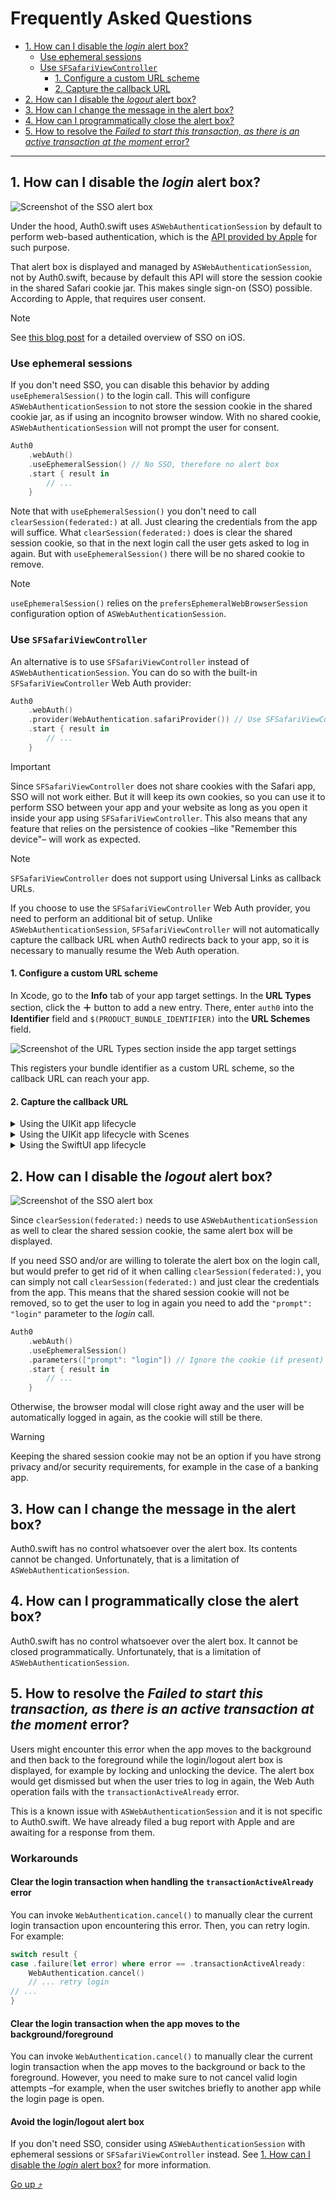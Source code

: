 # Frequently Asked Questions

- [1. How can I disable the _login_ alert box?](#1-how-can-i-disable-the-login-alert-box)
  - [Use ephemeral sessions](#use-ephemeral-sessions)
  - [Use `SFSafariViewController`](#use-sfsafariviewcontroller)
    - [1. Configure a custom URL scheme](#1-configure-a-custom-url-scheme)
    - [2. Capture the callback URL](#2-capture-the-callback-url)
- [2. How can I disable the _logout_ alert box?](#2-how-can-i-disable-the-logout-alert-box)
- [3. How can I change the message in the alert box?](#3-how-can-i-change-the-message-in-the-alert-box)
- [4. How can I programmatically close the alert box?](#4-how-can-i-programmatically-close-the-alert-box)
- [5. How to resolve the _Failed to start this transaction, as there is an active transaction at the moment_ error?](#5-how-to-resolve-the-failed-to-start-this-transaction-as-there-is-an-active-transaction-at-the-moment-error)

---

## 1. How can I disable the _login_ alert box?

![Screenshot of the SSO alert box](https://user-images.githubusercontent.com/5055789/198689762-8f3459a7-fdde-4c14-a13b-68933ef675e6.png)

Under the hood, Auth0.swift uses `ASWebAuthenticationSession` by default to perform web-based authentication, which is the [API provided by Apple](https://developer.apple.com/documentation/authenticationservices/aswebauthenticationsession) for such purpose.

That alert box is displayed and managed by `ASWebAuthenticationSession`, not by Auth0.swift, because by default this API will store the session cookie in the shared Safari cookie jar. This makes single sign-on (SSO) possible. According to Apple, that requires user consent.

> [!NOTE]
> See [this blog post](https://developer.okta.com/blog/2022/01/13/mobile-sso) for a detailed overview of SSO on iOS.

### Use ephemeral sessions

If you don't need SSO, you can disable this behavior by adding `useEphemeralSession()` to the login call. This will configure `ASWebAuthenticationSession` to not store the session cookie in the shared cookie jar, as if using an incognito browser window. With no shared cookie, `ASWebAuthenticationSession` will not prompt the user for consent.

```swift
Auth0
    .webAuth()
    .useEphemeralSession() // No SSO, therefore no alert box
    .start { result in
        // ...
    }
```

Note that with `useEphemeralSession()` you don't need to call `clearSession(federated:)` at all. Just clearing the credentials from the app will suffice. What `clearSession(federated:)` does is clear the shared session cookie, so that in the next login call the user gets asked to log in again. But with `useEphemeralSession()` there will be no shared cookie to remove.

> [!NOTE]
> `useEphemeralSession()` relies on the `prefersEphemeralWebBrowserSession` configuration option of `ASWebAuthenticationSession`.

### Use `SFSafariViewController`

An alternative is to use `SFSafariViewController` instead of `ASWebAuthenticationSession`. You can do so with the built-in `SFSafariViewController` Web Auth provider:

```swift
Auth0
    .webAuth()
    .provider(WebAuthentication.safariProvider()) // Use SFSafariViewController
    .start { result in
        // ...
    }
```

> [!IMPORTANT]
> Since `SFSafariViewController` does not share cookies with the Safari app, SSO will not work either. But it will keep its own cookies, so you can use it to perform SSO between your app and your website as long as you open it inside your app using `SFSafariViewController`. This also means that any feature that relies on the persistence of cookies –like "Remember this device"– will work as expected.

> [!NOTE]
> `SFSafariViewController` does not support using Universal Links as callback URLs.

If you choose to use the `SFSafariViewController` Web Auth provider, you need to perform an additional bit of setup. Unlike `ASWebAuthenticationSession`, `SFSafariViewController` will not automatically capture the callback URL when Auth0 redirects back to your app, so it is necessary to manually resume the Web Auth operation.

#### 1. Configure a custom URL scheme

In Xcode, go to the **Info** tab of your app target settings. In the **URL Types** section, click the **＋** button to add a new entry. There, enter `auth0` into the **Identifier** field and `$(PRODUCT_BUNDLE_IDENTIFIER)` into the **URL Schemes** field.

![Screenshot of the URL Types section inside the app target settings](https://user-images.githubusercontent.com/5055789/198689930-15f12179-15df-437e-ba50-dec26dbfb21f.png)

This registers your bundle identifier as a custom URL scheme, so the callback URL can reach your app.

#### 2. Capture the callback URL

<details>
  <summary>Using the UIKit app lifecycle</summary>

```swift
// AppDelegate.swift

func application(_ app: UIApplication,
                 open url: URL,
                 options: [UIApplication.OpenURLOptionsKey: Any]) -> Bool {
    return WebAuthentication.resume(with: url)
}
```
</details>

<details>
  <summary>Using the UIKit app lifecycle with Scenes</summary>

```swift
// SceneDelegate.swift

func scene(_ scene: UIScene, openURLContexts URLContexts: Set<UIOpenURLContext>) {
    guard let url = URLContexts.first?.url else { return }
    WebAuthentication.resume(with: url)
}
```
</details>

<details>
  <summary>Using the SwiftUI app lifecycle</summary>

```swift
SomeView()
    .onOpenURL { url in
        WebAuthentication.resume(with: url)
    }
```
</details>

## 2. How can I disable the _logout_ alert box?

![Screenshot of the SSO alert box](https://user-images.githubusercontent.com/5055789/198689762-8f3459a7-fdde-4c14-a13b-68933ef675e6.png)

Since `clearSession(federated:)` needs to use `ASWebAuthenticationSession` as well to clear the shared session cookie, the same alert box will be displayed. 

If you need SSO and/or are willing to tolerate the alert box on the login call, but would prefer to get rid of it when calling `clearSession(federated:)`, you can simply not call `clearSession(federated:)` and just clear the credentials from the app. This means that the shared session cookie will not be removed, so to get the user to log in again you need to add the `"prompt": "login"` parameter to the _login_ call.

```swift
Auth0
    .webAuth()
    .useEphemeralSession()
    .parameters(["prompt": "login"]) // Ignore the cookie (if present) and show the login page
    .start { result in
        // ...
    }
```

Otherwise, the browser modal will close right away and the user will be automatically logged in again, as the cookie will still be there.

> [!WARNING]
> Keeping the shared session cookie may not be an option if you have strong privacy and/or security requirements, for example in the case of a banking app.

## 3. How can I change the message in the alert box?

Auth0.swift has no control whatsoever over the alert box. Its contents cannot be changed. Unfortunately, that is a limitation of `ASWebAuthenticationSession`.

## 4. How can I programmatically close the alert box?

Auth0.swift has no control whatsoever over the alert box. It cannot be closed programmatically. Unfortunately, that is a limitation of `ASWebAuthenticationSession`. 

## 5. How to resolve the _Failed to start this transaction, as there is an active transaction at the moment_ error?

Users might encounter this error when the app moves to the background and then back to the foreground while the login/logout alert box is displayed, for example by locking and unlocking the device. The alert box would get dismissed but when the user tries to log in again, the Web Auth operation fails with the `transactionActiveAlready` error.

This is a known issue with `ASWebAuthenticationSession` and it is not specific to Auth0.swift. We have already filed a bug report with Apple and are awaiting for a response from them.

### Workarounds

#### Clear the login transaction when handling the `transactionActiveAlready` error

You can invoke `WebAuthentication.cancel()` to manually clear the current login transaction upon encountering this error. Then, you can retry login. For example:

```swift
switch result {
case .failure(let error) where error == .transactionActiveAlready:
    WebAuthentication.cancel()
    // ... retry login
// ...
}
```

#### Clear the login transaction when the app moves to the background/foreground

You can invoke `WebAuthentication.cancel()` to manually clear the current login transaction when the app moves to the background or back to the foreground. However, you need to make sure to not cancel valid login attempts –for example, when the user switches briefly to another app while the login page is open.

#### Avoid the login/logout alert box

If you don't need SSO, consider using `ASWebAuthenticationSession` with ephemeral sessions or `SFSafariViewController` instead. See [1. How can I disable the _login_ alert box?](#1-how-can-i-disable-the-login-alert-box) for more information.

[Go up ⤴](#frequently-asked-questions)
